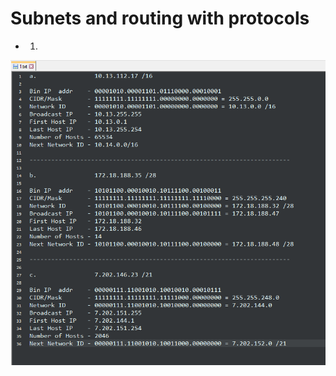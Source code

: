 # **Subnets and routing with protocols**

* 1.
![Image](https://github.com/jazZcarabazZ/elearn_subnets-and-routings-with-protocols/raw/master/1.png)
